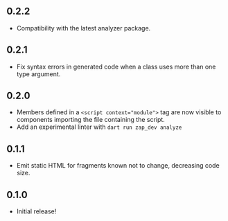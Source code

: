 ## 0.2.2

- Compatibility with the latest analyzer package.

## 0.2.1

- Fix syntax errors in generated code when a class uses more than one type
  argument.

## 0.2.0

- Members defined in a `<script context="module">` tag are now visible to
  components importing the file containing the script.
- Add an experimental linter with `dart run zap_dev analyze`

## 0.1.1

- Emit static HTML for fragments known not to change, decreasing code size.

## 0.1.0

- Initial release!
